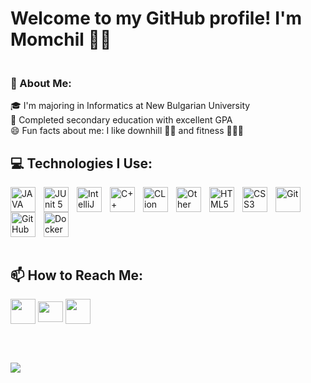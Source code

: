 # Welcome to my GitHub profile! I'm Momchil 👋🏻


### <br>🚀 About Me:<br>

🎓 I'm majoring in Informatics at New Bulgarian University<br>🥇 Completed secondary education with excellent GPA<br>😄 Fun facts about me: I like downhill 🚵🏻 and fitness 🏋🏻‍♀️<br>

## 💻 Technologies I Use:

<img align="left" width="40" height="40" src="https://img.icons8.com/?size=100&id=Pd2x9GWu9ovX&format=png&color=000000" alt="JAVA" style="padding-right:10px"/>
<img align="left" width="40" height="40" src="https://avatars.githubusercontent.com/u/874086?s=280&v=4" alt="JUnit 5" style="padding-right:10px;"/>
<img align="left" width="40" height="40" src="https://img.icons8.com/?size=100&id=61466&format=png&color=000000" alt="IntelliJ IDEA" style="padding-right:10px;"/>
<img align="left" width="40" height="40" src="https://img.icons8.com/?size=100&id=40669&format=png&color=000000" alt="C++" style="padding-right:10px;"/>
<img align="left" width="40" height="40" src="https://static-00.iconduck.com/assets.00/clion-icon-512x512-tvyolucv.png" alt="CLion" style="padding-right:10px;"/>
<img align="left" width="40" height="40" src="https://img.icons8.com/?size=100&id=PXTY4q2Sq2lG&format=png&color=000000" alt="Other Tool" style="padding-right:10px;"/>
<img align="left" width="40" height="40" src="https://img.icons8.com/?size=100&id=20909&format=png&color=000000" alt="HTML5" style="padding-right:10px;"/>
<img align="left" width="40" height="40" src="https://img.icons8.com/?size=100&id=21278&format=png&color=000000" alt="CSS3" style="padding-right:10px;"/>
<img align="left" width="40" height="40" src="https://img.icons8.com/?size=100&id=20906&format=png&color=000000" alt="Git" style="padding-right:10px;"/>
<img align="left" width="40" height="40" src="https://img.icons8.com/?size=100&id=16318&format=png&color=FFFFFF" alt="GitHub" style="padding-right:10px;"/>
<img align="left" width="40" height="40" src="https://img.icons8.com/?size=100&id=cdYUlRaag9G9&format=png&color=000000" alt="Docker" style="padding-right:10px;"/>



<br clear="left"/>

<br>

## 📫 How to Reach Me:

<p align="left">
    <a href="https://www.linkedin.com/in/momchil-tsanov-5b91a62aa/" target="blank"><img align="center"
      src="https://img.icons8.com/?size=100&id=vWcULbkKy3DN&format=png&color=000000"
      height="40" width="40" /></a>
    <a href="https://www.facebook.com/profile.php?id=100009972669108&locale=bg_BG" target="blank"><img align="center"
      src="https://raw.githubusercontent.com/rahuldkjain/github-profile-readme-generator/master/src/images/icons/Social/facebook.svg"
      height="33" width="40" /></a>
    <a href="mailto:momchilworkspace@gmail.com" target="blank"><img align="center" src="https://img.icons8.com/?size=100&id=qyRpAggnV0zH&format=png&color=000000"
      height="40-" width="40" /></a>
</p>
<br>
<br>

![](https://github-readme-stats.vercel.app/api/top-langs/?username=momchiltsanovv&theme=github_dark&hide_border=false&include_all_commits=false&count_private=false&layout=compact)

